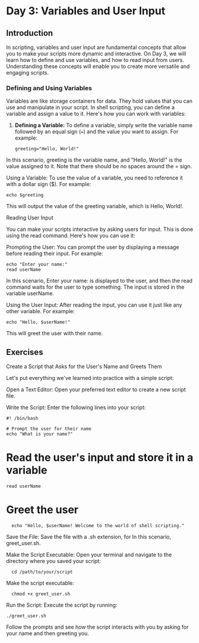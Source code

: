 # Day 3: Variables and User Input

## Introduction

In scripting, variables and user input are fundamental concepts that allow you to make your scripts more dynamic and interactive. On Day 3, we will learn how to define and use variables, and how to read input from users. Understanding these concepts will enable you to create more versatile and engaging scripts.


### Defining and Using Variables

Variables are like storage containers for data. They hold values that you can use and manipulate in your script. In shell scripting, you can define a variable and assign a value to it. Here's how you can work with variables:

1. **Defining a Variable:**
   To define a variable, simply write the variable name followed by an equal sign (`=`) and the value you want to assign. For example:

   ```
   greeting="Hello, World!"

In this scenario, greeting is the variable name, and "Hello, World!" is the value assigned to it. Note that there should be no spaces around the = sign.

Using a Variable:
To use the value of a variable, you need to reference it with a dollar sign ($). For example:

    echo $greeting

 This will output the value of the greeting variable, which is Hello, World!.

Reading User Input

You can make your scripts interactive by asking users for input. This is done using the read command. Here's how you can use it:

Prompting the User:
You can prompt the user by displaying a message before reading their input. For example:

    

    echo "Enter your name:"
    read userName

In this scenario, Enter your name: is displayed to the user, and then the read command waits for the user to type something. The input is stored in the variable userName.

Using the User Input:
After reading the input, you can use it just like any other variable. For example:

    echo "Hello, $userName!"

This will greet the user with their name.

## Exercises
Create a Script that Asks for the User's Name and Greets Them

Let's put everything we've learned into practice with a simple script:

Open a Text Editor:
Open your preferred text editor to create a new script file.

Write the Script:
Enter the following lines into your script:

  
    #! /bin/bash
    
    # Prompt the user for their name
    echo "What is your name?"

# Read the user's input and store it in a variable
    read userName

# Greet the user
      echo "Hello, $userName! Welcome to the world of shell scripting."

Save the File:
Save the file with a .sh extension, for In this scenario, greet_user.sh.

Make the Script Executable:
Open your terminal and navigate to the directory where you saved your script:



      cd /path/to/your/script

Make the script executable:



      chmod +x greet_user.sh

Run the Script:
Execute the script by running:

    ./greet_user.sh

Follow the prompts and see how the script interacts with you by asking for your name and then greeting you.

